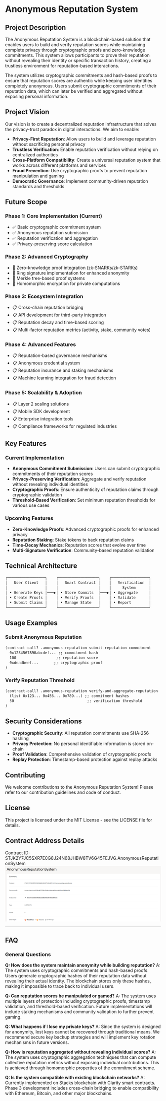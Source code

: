 # Anonymous Reputation System

## Project Description

The Anonymous Reputation System is a blockchain-based solution that enables users to build and verify reputation scores while maintaining complete privacy through cryptographic proofs and zero-knowledge commitments. This system allows participants to prove their reputation without revealing their identity or specific transaction history, creating a trustless environment for reputation-based interactions.

The system utilizes cryptographic commitments and hash-based proofs to ensure that reputation scores are authentic while keeping user identities completely anonymous. Users submit cryptographic commitments of their reputation data, which can later be verified and aggregated without exposing personal information.

## Project Vision

Our vision is to create a decentralized reputation infrastructure that solves the privacy-trust paradox in digital interactions. We aim to enable:

- **Privacy-First Reputation**: Allow users to build and leverage reputation without sacrificing personal privacy
- **Trustless Verification**: Enable reputation verification without relying on centralized authorities
- **Cross-Platform Compatibility**: Create a universal reputation system that works across different platforms and services
- **Fraud Prevention**: Use cryptographic proofs to prevent reputation manipulation and gaming
- **Democratic Governance**: Implement community-driven reputation standards and thresholds

## Future Scope

### Phase 1: Core Implementation (Current)
- ✅ Basic cryptographic commitment system
- ✅ Anonymous reputation submission
- ✅ Reputation verification and aggregation
- ✅ Privacy-preserving score calculation

### Phase 2: Advanced Cryptography
- 🔄 Zero-knowledge proof integration (zk-SNARKs/zk-STARKs)
- 🔄 Ring signature implementation for enhanced anonymity
- 🔄 Merkle tree-based proof systems
- 🔄 Homomorphic encryption for private computations

### Phase 3: Ecosystem Integration
- 📋 Cross-chain reputation bridging
- 📋 API development for third-party integration
- 📋 Reputation decay and time-based scoring
- 📋 Multi-factor reputation metrics (activity, stake, community votes)

### Phase 4: Advanced Features
- 📋 Reputation-based governance mechanisms
- 📋 Anonymous credential system
- 📋 Reputation insurance and staking mechanisms
- 📋 Machine learning integration for fraud detection

### Phase 5: Scalability & Adoption
- 📋 Layer 2 scaling solutions
- 📋 Mobile SDK development
- 📋 Enterprise integration tools
- 📋 Compliance frameworks for regulated industries

## Key Features

### Current Implementation
- **Anonymous Commitment Submission**: Users can submit cryptographic commitments of their reputation scores
- **Privacy-Preserving Verification**: Aggregate and verify reputation without revealing individual identities
- **Cryptographic Proofs**: Ensure authenticity of reputation claims through cryptographic validation
- **Threshold-Based Verification**: Set minimum reputation thresholds for various use cases

### Upcoming Features
- **Zero-Knowledge Proofs**: Advanced cryptographic proofs for enhanced privacy
- **Reputation Staking**: Stake tokens to back reputation claims
- **Time-Decay Mechanics**: Reputation scores that evolve over time
- **Multi-Signature Verification**: Community-based reputation validation

## Technical Architecture

```
┌─────────────────┐    ┌──────────────────┐    ┌─────────────────┐
│   User Client   │    │   Smart Contract │    │   Verification  │
│                 │    │                  │    │     System      │
│ • Generate Keys │───▶│ • Store Commits  │───▶│ • Aggregate     │
│ • Create Proofs │    │ • Verify Proofs  │    │ • Validate      │
│ • Submit Claims │    │ • Manage State   │    │ • Report        │
└─────────────────┘    └──────────────────┘    └─────────────────┘
```

## Usage Examples

### Submit Anonymous Reputation
```clarity
(contract-call? .anonymous-reputation submit-reputation-commitment
  0x1234567890abcdef... ;; commitment hash
  100                  ;; reputation score
  0xdeadbeef...       ;; cryptographic proof
)
```

### Verify Reputation Threshold
```clarity
(contract-call? .anonymous-reputation verify-and-aggregate-reputation
  (list 0x123... 0x456... 0x789...) ;; commitment hashes
  50                                 ;; verification threshold
)
```

## Security Considerations

- **Cryptographic Security**: All reputation commitments use SHA-256 hashing
- **Privacy Protection**: No personal identifiable information is stored on-chain
- **Proof Validation**: Comprehensive validation of cryptographic proofs
- **Replay Protection**: Timestamp-based protection against replay attacks

## Contributing

We welcome contributions to the Anonymous Reputation System! Please refer to our contribution guidelines and code of conduct.

## License

This project is licensed under the MIT License - see the LICENSE file for details.

## Contract Address Details

Contract ID: 
STJK2Y7JC5SXR7E0G8J24N68JHBW8TV6G45FEJVG.AnonymousReputationSystem
![alt text](image-1.png)

---
## FAQ

### General Questions

**Q: How does the system maintain anonymity while building reputation?**
A: The system uses cryptographic commitments and hash-based proofs. Users generate cryptographic hashes of their reputation data without revealing their actual identity. The blockchain stores only these hashes, making it impossible to trace back to individual users.

**Q: Can reputation scores be manipulated or gamed?**
A: The system uses multiple layers of protection including cryptographic proofs, timestamp validation, and threshold-based verification. Future implementations will include staking mechanisms and community validation to further prevent gaming.

**Q: What happens if I lose my private keys?**
A: Since the system is designed for anonymity, lost keys cannot be recovered through traditional means. We recommend secure key backup strategies and will implement key rotation mechanisms in future versions.

**Q: How is reputation aggregated without revealing individual scores?**
A: The system uses cryptographic aggregation techniques that can compute collective reputation metrics without exposing individual contributions. This is achieved through homomorphic properties of the commitment scheme.

**Q: Is the system compatible with existing blockchain networks?**
A: Currently implemented on Stacks blockchain with Clarity smart contracts. Phase 3 development includes cross-chain bridging to enable compatibility with Ethereum, Bitcoin, and other major blockchains.
